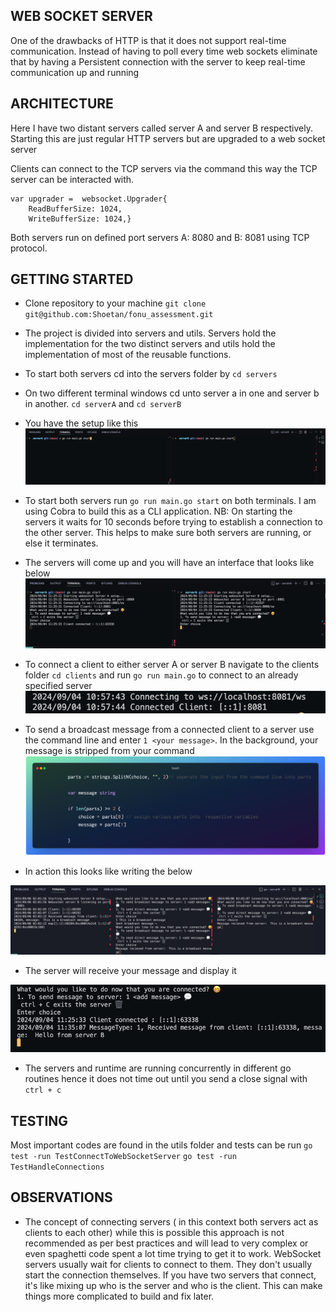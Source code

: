 ## WEB SOCKET SERVER
One of the drawbacks of HTTP is that it does not support real-time communication. Instead of having to poll every time web sockets eliminate that by having a Persistent connection with the server to keep real-time communication up and running 

## ARCHITECTURE
Here I have two distant servers called server A and server B respectively. Starting this are just regular HTTP servers but are upgraded to a web socket server

Clients can connect to the TCP servers via the command this way the TCP server can be interacted with.
```
var upgrader =  websocket.Upgrader{
	ReadBufferSize: 1024,
	WriteBufferSize: 1024,}
```
Both servers run on defined port servers A: 8080 and B: 8081 using TCP protocol.

## GETTING STARTED

* Clone repository to your machine
``git clone git@github.com:Shoetan/fonu_assessment.git``

* The project is divided into servers and utils. Servers hold the implementation for the two distinct servers and utils hold the implementation of most of the reusable functions.
  
* To start both servers cd into the servers folder by ``cd servers``
  
* On two different terminal windows cd unto server a in one and server b in another. ``cd serverA`` and ``cd serverB``
  
* You have the setup like  this
![terminal setup](./Resources/start.png)

* To start both servers run ``go run main.go start`` on both terminals. I am using Cobra to build this as a CLI application. NB: On starting the servers it waits for 10 seconds before trying to establish a connection to the other server. This helps to make sure both servers are running, or else it terminates.
  
* The servers will come up and you will have an interface that looks like below
![servers up](./Resources/connetion.png)

* To connect a client to either server A or server B  navigate to the clients folder ``cd clients`` and run ``go run main.go`` to connect to an already specified server
![client](./Resources/client.png)

* To send a broadcast message from a connected client to a server use the command line and enter ``1 <your message>``. In the background, your message is stripped from your command
![strip](./Resources/strip.png)

* In action this looks like writing the below

![send message](./Resources/broad.png)

* The server will receive your message and display it

![receive message](./Resources/LOOP2.png)

* The servers and runtime are running concurrently in different go routines hence it does not time out until you send a close signal with ``ctrl + c``

## TESTING

Most important codes are found in the utils folder and tests can be run
``go test -run TestConnectToWebSocketServer``
``go test -run TestHandleConnections``

## OBSERVATIONS
* The concept of connecting servers ( in this context both servers act as clients to each other) while this is possible this approach is not recommended as per best practices and will lead to very complex or even spaghetti code spent a lot time trying to get it to work. WebSocket servers usually wait for clients to connect to them. They don't usually start the connection themselves. If you have two servers that connect, it's like mixing up who is the server and who is the client. This can make things more complicated to build and fix later.
